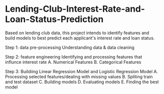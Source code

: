 # Lending-Club-Interest-Rate-and-Loan-Status-Prediction
Based on lending club data, this project intends to identify features and build models to best predict each applicant's interest rate and loan status. 

Step 1: data pre-processing
Understanding data & data cleaning

Step 2: feature engineering
Identifying and processing features that influnce interest rate
A. Numerical Features
B. Categorical Features

Step 3: 
Buildiing Linear Regression Model and Logistic Regression Model
A. Processing selected features/dealing with missing values
B. Spliting train and test dataset
C. Building models
D. Evaluating models
E. Finding the best model

